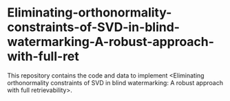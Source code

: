 # Eliminating-orthonormality-constraints-of-SVD-in-blind-watermarking-A-robust-approach-with-full-ret
This repository contains the code and data to implement &lt;Eliminating orthonormality constraints of SVD in blind watermarking: A robust approach with full retrievability>.
